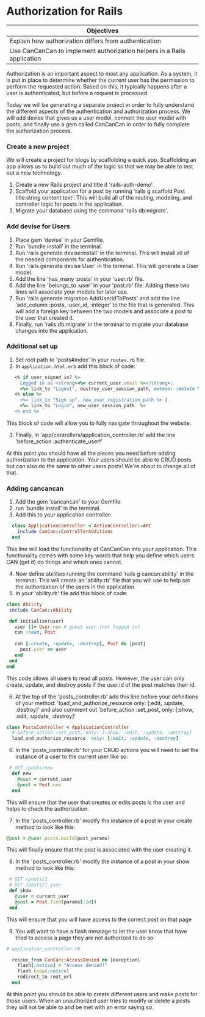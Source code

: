 # Authorization for Rails

|Objectives|
|-----------|
|Explain how authorization differs from authentication|
|Use CanCanCan to implement authorization helpers in a Rails application|

Authorization is an important aspect to most any application. As a system, it is put in place to determine whether the current user has the permission to perform the requested action. Based on this, it typically happens after a user is authenticated, but before a request is processed.

Today we will be generating a separate project in order to fully understand the different aspects of the authentication and authorization process.  We will add devise that gives us a user model, connect the user model with posts, and finally use a gem called CanCanCan in order to fully complete the authorization process.

### Create a new project

We will create a project for blogs by scaffolding a quick app.  Scaffolding an app allows us to build out much of the logic so that we may be able to test out a new technology.

1.  Create a new Rails project and title it 'rails-auth-demo'.
2.  Scaffold your application for a post by running 'rails g scaffold Post title:string content:text'.  This will build all of the routing, modeling, and controller logic for posts in the application.
3.  Migrate your database using the command 'rails db:migrate'.

### Add devise for Users

1.  Place gem 'devise' in your Gemfile.
2.  Run 'bundle install' in the terminal.
3.  Run 'rails generate devise:install' in the terminal. This will install all of the needed components for authentication.
4.  Run 'rails generate devise User' in the terminal.  This will generate a User model.
5.  Add the line 'has_many :posts' in your 'user.rb' file.
6.  Add the line 'belongs_to :user' in your 'post.rb' file.  Adding these two lines will associate your models for later use. 
7.  Run 'rails generate migration AddUserIdToPosts' and add the line 'add_column :posts, :user_id, :integer' to the file that is generated.  This will add a foreign key between the two models and associate a post to the user that created it.
8.  Finally, run 'rails db:migrate' in the terminal to migrate your database changes into the application.

### Additional set up

1. Set root path to 'posts#index' in your `routes.rb` file.
2. In `application.html.erb` add this block of code:
```rb
   <% if user_signed_in? %>
     Logged in as <strong><%= current_user.email %></strong>.
     <%= link_to "Logout", destroy_user_session_path, method: :delete %>
   <% else %>
     <%= link_to "Sign up", new_user_registration_path %> |
     <%= link_to "Login", new_user_session_path  %>
   <% end %>
```
This block of code will allow you to fully navigate throughout the website.

3. Finally, in 'app/controllers/application_controller.rb' add the line 'before_action :authenticate_user!'

At this point you should have all the pieces you need before adding authorization to the application.  Your users should be able to CRUD posts but can also do the same to other users posts!  We're about to change all of that.

### Adding cancancan

1. Add the gem 'cancancan' to your Gemfile.
2. run 'bundle install' in the terminal.
3. Add this to your application controller:
```rb
  class ApplicationController < ActionController::API
    include CanCan::ControllerAdditions
  end
```
This line will load the functionality of CanCanCan into your application.  This functionality comes with some key words that help you define which users CAN (get it) do things and which ones cannot.

 4.  Now define abilities running the command 'rails g cancan:ability' in the terminal.  This will create an 'ability.rb' file that you will use to help set the authorization of the users in the application.
 5.  In your 'ability.rb' file add this block of code:
 ```rb
 class Ability
  include CanCan::Ability

  def initialize(user)
    user ||= User.new # guest user (not logged in)
    can :read, Post
    
    can [:create, :update, :destroy], Post do |post|
      post.user == user
    end
  end
end
```
This code allows all users to read all posts.  However, the user can only create, update, and destroy posts if the user.id of the post matches their id.

6. At the top of the 'posts_controller.rb' add this line before your definitions of your method: 'load_and_authorize_resource only: [:edit, :update, :destroy]'
and also comment out 'before_action :set_post, only: [:show, :edit, :update, :destroy]'

```rb
class PostsController < ApplicationController
  # before_action :set_post, only: [:show, :edit, :update, :destroy]
  load_and_authorize_resource  only: [:edit, :update, :destroy]
```

6. In the 'posts_controller.rb' for your CRUD actions you will need to set the instance of a user to the current user like so:
```rb
 # GET /posts/new
  def new
    @user = current_user
    @post = Post.new
  end
```
This will ensure that the user that creates or edits posts is the user and helps to check the authorization.

7. In the 'posts_controller.rb' modify the instance of a post in your create method to look like this:
```rb
@post = @user.posts.build(post_params)
```
This will finally ensure that the post is associated with the user creating it.

8. In the 'posts_controller.rb' modify the instance of a post in your show method to look like this:
```rb
 # GET /posts/1
 # GET /posts/1.json
 def show
   @user = current_user
   @post = Post.find(params[:id])
 end
```
This will ensure that you will have access to the correct post on that page

9. You will want to have a flash message to let the user know that have tried to access a page they are not authorized to do so:
```rb
# application_controller.rb

  rescue_from CanCan::AccessDenied do |exception|
    flash[:notice] = "Access denied!"
    flash.keep(:notice)
    redirect_to root_url
  end
  ```

At this point you should be able to create different users and make posts for those users.  When an unauthorized user tries to modify or delete a posts they will not be able to and be met with an error saying so.







<!-- 
# Devise for Rails
Adding authentication

|Objectives|
|----------|
|Understand the need for authentication|
|Install and Configure Devise for Rails|
|Create views for registration process|
|Register a new user|


Adding authentication and authorization is extremely vital to any modern web application.  The need for basic security and authenticaiton is essential for good data and customer experience.  We will spend today adding the 'Devise' gem to our Tunr appliction.  This is a program that will help us integrate the tools needed to authenticate and authorize users.  With this gem we will not need to write the complicated code needed to add security to our pages.


## Add devise gem

Open up your Gemfile and add this line
```rb
gem 'devise'
```
and run
```rb
bundle install
```

## Set up devise in your app

Run the following command in the terminal.
```rb
rails g devise:install
```

## Configure Devise

Ensure you have defined default url options in your environments files. Open up config/environments/development.rb and add this line:
```rb
   config.action_mailer.default_url_options = { host: 'localhost', port: 3000 }
```
before the end keyword.

**Important** Take note that you are adding this to the DEVELOPMENT environment.  You will need to change this for your production environment.

## Add Notices and Alerts

Open up app/views/layouts/application.html.erb and add:

```html
  <% if notice %>
    <p class="alert alert-success"><%= notice %></p>
  <% end %>
  <% if alert %>
    <p class="alert alert-danger"><%= alert %></p>
  <% end %>
```
right above: `<%= yield %>`

At this point we have effectively implemented the 'Devise' gem into the application and we are ready to create our 'User' model and add security to it.


## Setup the User model

We’ll use a bundled generator script to create the User model.
```rb
   rails g devise user
   rails db:migrate
```

### Create your first user

Now that you have set everything up you can create your first user. Devise creates all the code and routes required to create accounts, log in, log out, etc.

Make sure your rails server is running. Navigate to 'localhost:3000/users/sign_up' and create your user account.

**You can test whether the user was registered by going to the rails console and typing 'User.all'.  If your registration was successful you should see the user in the records of the User model**

### Add sign-up and login links

All we need to do now is to add appropriate links or notice about the user being logged in in the top right corner of the navigation bar.

In order to do that, edit app/views/layouts/application.html.erb add:
```rb
  <p class="navbar-text pull-right">
  <% if user_signed_in? %>
    Logged in as <strong><%= current_user.email %></strong>.
    <%= link_to 'Edit profile', edit_user_registration_path, :class => 'navbar-link' %> |
    <%= link_to "Logout", destroy_user_session_path, method: :delete, :class => 'navbar-link'  %>
  <% else %>
    <%= link_to "Sign up", new_user_registration_path, :class => 'navbar-link'  %> |
    <%= link_to "Login", new_user_session_path, :class => 'navbar-link'  %>
  <% end %>
```

Finally, force the user to redirect to the login page if the user was not logged in. Open up app/controllers/application_controller.rb and add:
```rb
  before_action :authenticate_user!
```
after `protect_from_forgery with: :exception.`


## Where we are going next:
Thus far we have implemented two models (one for users's and one for posts).  We have added authentication and authorization.  We have created the routes and the views for all of our actions for the website.  

In our next session we will be implementing Bootstrap styling to really give our website a look and feel that is more professional and pleasing.

### Resources:
https://github.com/plataformatec/devise
http://www.korenlc.com/rails-tutorial-authentication-with-devise/ -->
